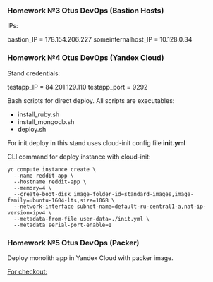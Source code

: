 ### Homework №3 Otus DevOps (Bastion Hosts)

IPs:

bastion_IP = 178.154.206.227
someinternalhost_IP = 10.128.0.34

### Homework №4 Otus DevOps (Yandex Cloud)

Stand credentials:

testapp_IP = 84.201.129.110
testapp_port = 9292

Bash scripts for direct deploy. All scripts are executables:
- install_ruby.sh
- install_mongodb.sh
- deploy.sh

For init deploy in this stand uses cloud-init config file __init.yml__

CLI command for deploy instance with cloud-init:
```console
yc compute instance create \
  --name reddit-app \
  --hostname reddit-app \
  --memory=4 \
  --create-boot-disk image-folder-id=standard-images,image-family=ubuntu-1604-lts,size=10GB \
  --network-interface subnet-name=default-ru-central1-a,nat-ip-version=ipv4 \
  --metadata-from-file user-data=./init.yml \
  --metadata serial-port-enable=1
```

### Homework №5 Otus DevOps (Packer)

Deploy monolith app in Yandex Cloud with packer image.

[For checkout:](http://158.160.58.72:9292/)
